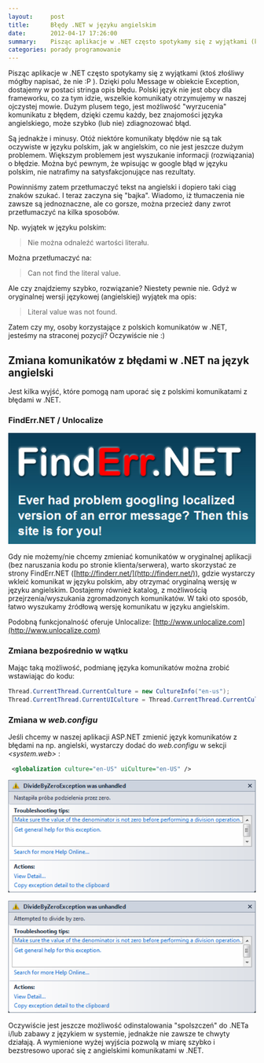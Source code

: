 ```yaml
---
layout:     post
title:      Błędy .NET w języku angielskim 
date:       2012-04-17 17:26:00
summary:    Pisząc aplikacje w .NET często spotykamy się z wyjątkami (ktoś złośliwy mógłby napisać, że nie  — P ). Dzięki polu Message w obiekcie Exception, dostajemy w postaci stringa opis błędu. Polski język nie jest obcy dla frameworku, co za tym idzie, wszelkie komunikaty otrzymujemy w  naszej ojczystej mowie. Dużym plusem tego, jest możliwość "wyrzucenia" komunikatu z błędem, dzięki czemu każdy, bez znajom...
categories: porady programowanie
---
```




Pisząc aplikacje w .NET często spotykamy się z wyjątkami (ktoś złośliwy mógłby napisać, że nie :P ). Dzięki polu Message w obiekcie Exception, dostajemy w postaci stringa opis błędu. Polski język nie jest obcy dla frameworku, co za tym idzie, wszelkie komunikaty otrzymujemy w  naszej ojczystej mowie. Dużym plusem tego, jest możliwość "wyrzucenia" komunikatu z błędem, dzięki czemu każdy, bez znajomości języka angielskiego, może szybko (lub nie) zdiagnozować błąd.



Są jednakże i minusy. Otóż niektóre komunikaty błędów nie są tak oczywiste w języku polskim, jak w angielskim, co nie jest jeszcze dużym problemem. Większym problemem jest wyszukanie informacji (rozwiązania) o błędzie. Można być pewnym, że wpisując w google błąd w języku polskim, nie natrafimy na satysfakcjonujące nas rezultaty.

Powinniśmy zatem przetłumaczyć tekst na angielski i dopiero taki ciąg znaków szukać. I teraz zaczyna się "bajka". Wiadomo, iż tłumaczenia nie zawsze są jednoznaczne, ale co gorsze, można przecież dany zwrot przetłumaczyć na kilka sposobów.

Np. wyjątek w języku polskim:


> Nie można odnaleźć wartości literału.

Można przetłumaczyć na:

> Can not find the literal value.

Ale czy znajdziemy szybko, rozwiązanie? Niestety pewnie nie. Gdyż w oryginalnej wersji językowej (angielskiej) wyjątek ma opis:


> Literal value was not found.



Zatem czy my, osoby korzystające z polskich komunikatów w .NET, jesteśmy na straconej pozycji? Oczywiście nie :)


## Zmiana komunikatów z błędami w .NET na język angielski


Jest kilka wyjść, które pomogą nam uporać się z polskimi komunikatami z błędami w .NET. 


### FindErr.NET / Unlocalize



![desk](https://raw.githubusercontent.com/djfoxer/djfoxer.github.io/master/_img/2012-4-17-_139_/g_-_608x405_-_-_31465x20120412112102_0.png)


Gdy nie możemy/nie chcemy zmieniać komunikatów w oryginalnej aplikacji (bez naruszania kodu po stronie klienta/serwera), warto skorzystać ze strony FindErr.NET ([http://finderr.net/](http://finderr.net/)), gdzie wystarczy wkleić komunikat w języku polskim, aby otrzymać oryginalną wersję w języku angielskim. Dostajemy również katalog, z możliwością przejrzenia/wyszukania zgromadzonych komunikatów. W taki oto sposób, łatwo wyszukamy źródłową wersję komunikatu w języku angielskim.

Podobną funkcjonalność oferuje Unlocalize: [http://www.unlocalize.com](http://www.unlocalize.com)


### Zmiana bezpośrednio w wątku


Mając taką możliwość, podmianę języka komunikatów można zrobić wstawiając do kodu:


```csharp
Thread.CurrentThread.CurrentCulture = new CultureInfo("en-us");
Thread.CurrentThread.CurrentUICulture = Thread.CurrentThread.CurrentCulture;
```




### Zmiana w  *web.configu* 


Jeśli chcemy w naszej aplikacji ASP.NET zmienić język komunikatów z błędami na np. angielski, wystarczy dodać do  *web.configu*  w sekcji  *<system.web>*  :

```xml
 <globalization culture="en-US" uiCulture="en-US" />
```





![desk](https://raw.githubusercontent.com/djfoxer/djfoxer.github.io/master/_img/2012-4-17-_139_/g_-_608x405_-_-_31465x20120416132655_0.png)


![desk](https://raw.githubusercontent.com/djfoxer/djfoxer.github.io/master/_img/2012-4-17-_139_/g_-_608x405_-_-_31465x20120416132701_0.png)



Oczywiście jest jeszcze możliwość odinstalowania "spolszczeń" do .NETa i/lub zabawy z językiem w systemie, jednakże nie zawsze te chwyty działają. A wymienione wyżej wyjścia pozwolą w miarę szybko i bezstresowo uporać się z angielskimi komunikatami w .NET.